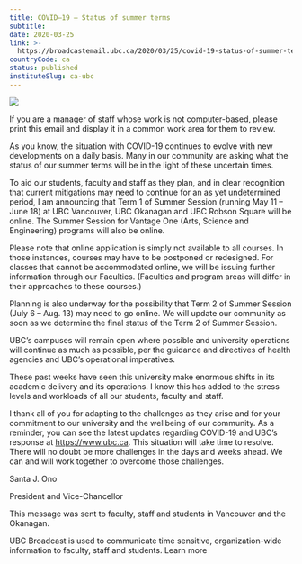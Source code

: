 ```yaml
---
title: COVID–19 — Status of summer terms
subtitle: 
date: 2020-03-25
link: >-
  https://broadcastemail.ubc.ca/2020/03/25/covid-19-status-of-summer-terms/
countryCode: ca
status: published
instituteSlug: ca-ubc
---
```

![](https://cdn.ubc.ca/clf/7.0.4/img/favicon.ico)

If you are a manager of staff whose work is not computer-based, please print this email and display it in a common work area for them to review.

As you know, the situation with COVID-19 continues to evolve with new developments on a daily basis. Many in our community are asking what the status of our summer terms will be in the light of these uncertain times.

To aid our students, faculty and staff as they plan, and in clear recognition that current mitigations may need to continue for an as yet undetermined period, I am announcing that Term 1 of Summer Session (running May 11 – June 18) at UBC Vancouver, UBC Okanagan and UBC Robson Square will be online. The Summer Session for Vantage One (Arts, Science and Engineering) programs will also be online.

Please note that online application is simply not available to all courses. In those instances, courses may have to be postponed or redesigned. For classes that cannot be accommodated online, we will be issuing further information through our Faculties. (Faculties and program areas will differ in their approaches to these courses.)

Planning is also underway for the possibility that Term 2 of Summer Session (July 6 – Aug. 13) may need to go online. We will update our community as soon as we determine the final status of the Term 2 of Summer Session.

UBC’s campuses will remain open where possible and university operations will continue as much as possible, per the guidance and directives of health agencies and UBC’s operational imperatives.

These past weeks have seen this university make enormous shifts in its academic delivery and its operations. I know this has added to the stress levels and workloads of all our students, faculty and staff.

I thank all of you for adapting to the challenges as they arise and for your commitment to our university and the wellbeing of our community. As a reminder, you can see the latest updates regarding COVID-19 and UBC’s response at https://www.ubc.ca. This situation will take time to resolve. There will no doubt be more challenges in the days and weeks ahead. We can and will work together to overcome those challenges.

Santa J. Ono

President and Vice-Chancellor

This message was sent to faculty, staff and students in Vancouver and the Okanagan.

UBC Broadcast is used to communicate time sensitive, organization-wide information to faculty, staff and students. Learn more